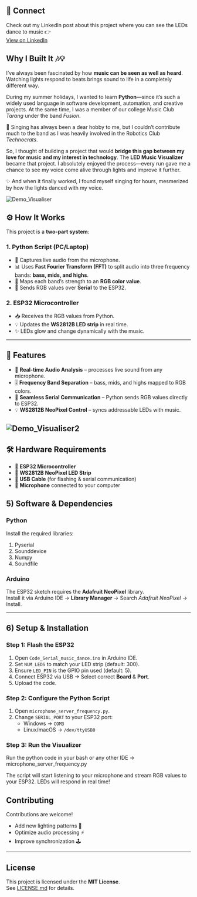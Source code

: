 
## 📲 Connect
Check out my LinkedIn post about this project where you can see the LEDs dance to music 👉  
[View on LinkedIn](www.linkedin.com/in/anuragsahooiiitg)



## Why I Built It 🎶💡

I’ve always been fascinated by how **music can be seen as well as heard**. Watching lights respond to beats brings sound to life in a completely different way.  

During my summer holidays, I wanted to learn **Python**—since it’s such a widely used language in software development, automation, and creative projects. At the same time, I was a member of our college Music Club *Tarang* under the band *Fusion*.  

🎤 Singing has always been a dear hobby to me, but I couldn’t contribute much to the band as I was heavily involved in the Robotics Club *Technocrats*.  

So, I thought of building a project that would **bridge this gap between my love for music and my interest in technology**. The **LED Music Visualizer** became that project. I absolutely enjoyed the process—every run gave me a chance to see my voice come alive through lights and improve it further.  

✨ And when it finally worked, I found myself singing for hours, mesmerized by how the lights danced with my voice.  

![Demo_Visualiser](DemoVisualizer.gif)

## ⚙️ How It Works  

This project is a **two-part system**:  

### 1. Python Script (PC/Laptop)  
- 🎤 Captures live audio from the microphone.  
- 📊 Uses **Fast Fourier Transform (FFT)** to split audio into three frequency bands: **bass, mids, and highs**.  
- 🎨 Maps each band’s strength to an **RGB color value**.  
- 🔗 Sends RGB values over **Serial** to the ESP32.  

### 2. ESP32 Microcontroller  
- 📥 Receives the RGB values from Python.  
- 💡 Updates the **WS2812B LED strip** in real time.  
- ✨ LEDs glow and change dynamically with the music.  

---

## 🚀 Features  
- 🎵 **Real-time Audio Analysis** – processes live sound from any microphone.  
- 🎚️ **Frequency Band Separation** – bass, mids, and highs mapped to RGB colors.  
- 🔗 **Seamless Serial Communication** – Python sends RGB values directly to ESP32.  
- 💡 **WS2812B NeoPixel Control** – syncs addressable LEDs with music.  

![Demo_Visualiser2](DemoVisualizer2compressor.gif)
---

## 🛠️ Hardware Requirements  
- 🔲 **ESP32 Microcontroller**  
- 🌈 **WS2812B NeoPixel LED Strip**  
- 🔌 **USB Cable** (for flashing & serial communication)  
- 🎤 **Microphone** connected to your computer


## 5) Software & Dependencies

### Python
Install the required libraries:
1. Pyserial  
2. Sounddevice  
3. Numpy  
4. Soundfile  

### Arduino
The ESP32 sketch requires the **Adafruit NeoPixel** library.  
Install it via Arduino IDE → **Library Manager** → Search *Adafruit NeoPixel* → Install.  

---

## 6) Setup & Installation

### Step 1: Flash the ESP32
1. Open `Code_Serial_music_dance.ino` in Arduino IDE.  
2. Set `NUM_LEDS` to match your LED strip (default: 300).  
3. Ensure `LED_PIN` is the GPIO pin used (default: 5).  
4. Connect ESP32 via USB → Select correct **Board** & **Port**.  
5. Upload the code.  

### Step 2: Configure the Python Script
1. Open `microphone_server_frequency.py`.  
2. Change `SERIAL_PORT` to your ESP32 port:  
   - Windows → `COM3`  
   - Linux/macOS → `/dev/ttyUSB0`  

### Step 3: Run the Visualizer

Run the python code in your bash or any other IDE -> microphone_server_frequency.py

The script will start listening to your microphone and stream RGB values to your ESP32. LEDs will respond in real time!


 ## Contributing
Contributions are welcome!  
- Add new lighting patterns 🎨  
- Optimize audio processing ⚡  
- Improve synchronization 🕹️  

---

## License
This project is licensed under the **MIT License**.  
See [LICENSE.md](LICENSE) for details.  

